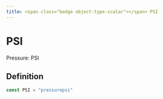 ```yaml
---
title: <span class="badge object-type-scalar"></span> PSI
---
```

# <span class="badge object-type-scalar"></span> PSI

Pressure: PSI

## Definition

```go
const PSI = "pressurepsi"
```
